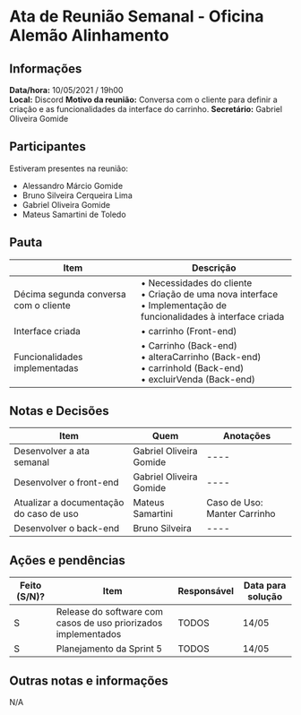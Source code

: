 # Ata de Reunião Semanal - Oficina Alemão Alinhamento

## Informações
**Data/hora:** 10/05/2021 / 19h00  
**Local:** Discord
**Motivo da reunião:** Conversa com o cliente para definir a criação e as funcionalidades da interface do carrinho.
**Secretário:** Gabriel Oliveira Gomide 

## Participantes
Estiveram presentes na reunião:
- Alessandro Márcio Gomide
- Bruno Silveira Cerqueira Lima
- Gabriel Oliveira Gomide
- Mateus Samartini de Toledo

## Pauta

Item | Descrição
---- | ----
Décima segunda conversa com o cliente | • Necessidades do cliente <br> • Criação de uma nova interface <br> • Implementação de funcionalidades à interface criada <br> 
Interface criada | • carrinho (Front-end) <br>
Funcionalidades implementadas | • Carrinho (Back-end) <br> • alteraCarrinho (Back-end) <br> • carrinhoId (Back-end) <br> • excluirVenda (Back-end) <br> 

## Notas e Decisões
Item | Quem | Anotações 
---- | -------- | ----
Desenvolver a ata semanal | Gabriel Oliveira Gomide | ---- 
Desenvolver o front-end | Gabriel Oliveira Gomide | ----
Atualizar a documentação do caso de uso | Mateus Samartini | Caso de Uso: Manter Carrinho
Desenvolver o back-end | Bruno Silveira | ----

## Ações e pendências
Feito (S/N)? | Item | Responsável | Data para solução 
---- | -------- | -------- | ----
S | Release do software com casos de uso priorizados implementados | TODOS | 14/05
S | Planejamento da Sprint 5 | TODOS | 14/05


## Outras notas e informações
N/A
